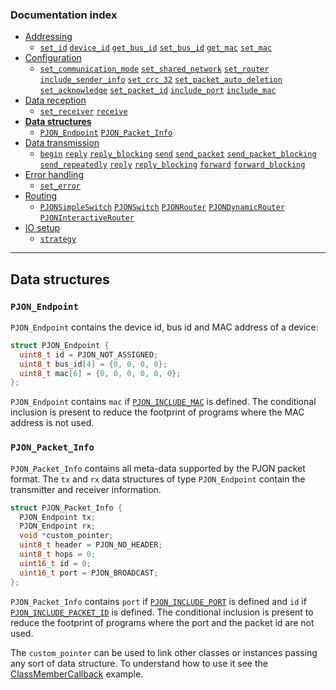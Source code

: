 
### Documentation index
- [Addressing](/documentation/addressing.md)
  - [`set_id`](/documentation/addressing.md#local-mode) [`device_id`](/documentation/addressing.md#local-mode) [`get_bus_id`](/documentation/addressing.md#shared-mode) [`set_bus_id`](/documentation/addressing.md#shared-mode) [`get_mac`](/documentation/addressing.md#get-or-set-hardware-identifier) [`set_mac`](/documentation/addressing.md#get-or-set-hardware-identifier)
- [Configuration](/documentation/configuration.md)
  - [`set_communication_mode`](/documentation/configuration.md#communication-mode) [`set_shared_network`](/documentation/configuration.md#network-mode) [`set_router`](/documentation/configuration.md#router-mode) [`include_sender_info`](/documentation/configuration.md#sender-information) [`set_crc_32`](/documentation/configuration.md#crc-configuration) [`set_packet_auto_deletion`](/documentation/configuration.md#packet-handling) [`set_acknowledge`](/documentation/configuration.md#acknowledgement) [`set_packet_id`](/documentation/configuration.md#packet-identification) [`include_port`](/documentation/configuration.md#network-service-identification) [`include_mac`](/documentation/configuration.md#hardware-identification)
- [Data reception](/documentation/data-reception.md)
  - [`set_receiver`](/documentation/data-reception.md#data-reception) [`receive`](/documentation/data-reception.md#data-reception)
- **[Data structures](/documentation/data-structures.md)**
  - [`PJON_Endpoint`](/documentation/data-structures.md#pjon_endpoint) [`PJON_Packet_Info`](/documentation/data-structures.md#pjon_packet_info)
- [Data transmission](/documentation/data-transmission.md)
  - [`begin`](/documentation/data-transmission.md#begin) [`reply`](/documentation/data-transmission.md#reply) [`reply_blocking`](/documentation/data-transmission.md#reply_blocking) [`send`](/documentation/data-transmission.md#send) [`send_packet`](/documentation/data-transmission.md#send_packet) [`send_packet_blocking`](/documentation/data-transmission.md#send_packet_blocking) [`send_repeatedly`](/documentation/data-transmission.md#send_repeatedly) [`reply`](/documentation/data-transmission.md#reply) [`reply_blocking`](/documentation/data-transmission.md#reply_blocking) [`forward`](/documentation/data-transmission.md#forward) [`forward_blocking`](/documentation/data-transmission.md#forward_blocking)
- [Error handling](/documentation/error-handling.md)
  - [`set_error`](/documentation/error-handling.md#error-handling)
- [Routing](/documentation/routing.md)
  - [`PJONSimpleSwitch`](/documentation/routing.md#simpleswitch) [`PJONSwitch`](/documentation/routing.md#switch) [`PJONRouter`](/documentation/routing.md#router) [`PJONDynamicRouter`](/documentation/routing.md#dynamicrouter) [`PJONInteractiveRouter`](/documentation/routing.md#interactiverouter)
- [IO setup](/documentation/io-setup.md)
   - [`strategy`](/documentation/io-setup.md#io-setup)
---

## Data structures

### `PJON_Endpoint`
`PJON_Endpoint` contains the device id, bus id and MAC address of a device:
```cpp
struct PJON_Endpoint {
  uint8_t id = PJON_NOT_ASSIGNED;
  uint8_t bus_id[4] = {0, 0, 0, 0};
  uint8_t mac[6] = {0, 0, 0, 0, 0, 0};
};
```
`PJON_Endpoint` contains `mac` if [`PJON_INCLUDE_MAC`](/documentation/configuration.md#hardware-identification) is defined. The conditional inclusion is present to reduce the footprint of programs where the MAC address is not used.

### `PJON_Packet_Info`
`PJON_Packet_Info` contains all meta-data supported by the PJON packet format. The `tx` and `rx` data structures of type `PJON_Endpoint` contain the transmitter and receiver information.

```cpp
struct PJON_Packet_Info {
  PJON_Endpoint tx;
  PJON_Endpoint rx;
  void *custom_pointer;
  uint8_t header = PJON_NO_HEADER;
  uint8_t hops = 0;
  uint16_t id = 0;
  uint16_t port = PJON_BROADCAST;
};
```
`PJON_Packet_Info` contains `port` if [`PJON_INCLUDE_PORT`](/documentation/configuration.md#network-service-identification) is defined and `id` if [`PJON_INCLUDE_PACKET_ID`](/documentation/configuration.md#packet-identification) is defined. The conditional inclusion is present to reduce the footprint of programs where the port and the packet id are not used.

The `custom_pointer` can be used to link other classes or instances passing any sort of data structure. To understand how to use it see the [ClassMemberCallback](../examples/ARDUINO/Local/SoftwareBitBang/ClassMemberCallback) example.  
